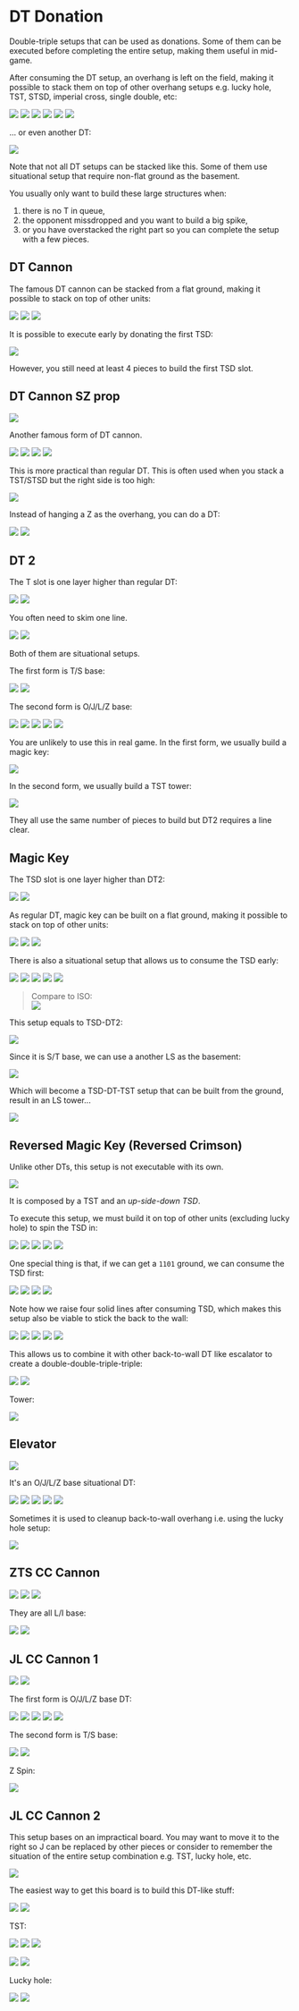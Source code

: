 DT Donation
============

Double-triple setups that can be used as donations. Some of them can be executed before completing the entire setup, making them useful in mid-game.

After consuming the DT setup, an overhang is left on the field, making it possible to stack them on top of other overhang setups e.g. lucky hole, TST, STSD, imperial cross, single double, etc:

[![](https://fumen-svg-server--eight041.repl.co/?data=v115%40XgBtIeBtEehiA8AeH8JeAgH)](https://harddrop.com/fumen/?v115@XgBtIeBtEehiA8AeH8JeAgH)
[![](https://fumen-svg-server--eight041.repl.co/?data=v115%40DgBtIeBtEehiB8AeH8BeI8AeG8JeAgH)](https://harddrop.com/fumen/?v115@DgBtIeBtEehiB8AeH8BeI8AeG8JeAgH)
[![](https://fumen-svg-server--eight041.repl.co/?data=v115%40DgBtIeBtEehiB8AeH8BeH8BeG8JeAgH)](https://harddrop.com/fumen/?v115@DgBtIeBtEehiB8AeH8BeH8BeG8JeAgH)
[![](https://fumen-svg-server--eight041.repl.co/?data=v115%40DgBtIeBtEehiB8AeH8CeH8AeG8JeAgH)](https://harddrop.com/fumen/?v115@DgBtIeBtEehiB8AeH8CeH8AeG8JeAgH)
[![](https://fumen-svg-server--eight041.repl.co/?data=v115%40DgBtIeBtEehiB8AeH8CeG8BeG8JeAgH)](https://harddrop.com/fumen/?v115@DgBtIeBtEehiB8AeH8CeG8BeG8JeAgH)
[![](https://fumen-svg-server--eight041.repl.co/?data=v115%40DgBtIeBtEehiA8BeH8CeH8AeG8JeAgH)](https://harddrop.com/fumen/?v115@DgBtIeBtEehiA8BeH8CeH8AeG8JeAgH)

... or even another DT:

[![](https://fumen-svg-server--eight041.repl.co/?data=v115%40vfBtIeBtEehiB8AeH8BeH8CeH8AeI8AeG8JeAgH)](https://harddrop.com/fumen/?v115@vfBtIeBtEehiB8AeH8BeH8CeH8AeI8AeG8JeAgH)

Note that not all DT setups can be stacked like this. Some of them use situational setup that require non-flat ground as the basement.

You usually only want to build these large structures when:

1. there is no T in queue,
2. the opponent missdropped and you want to build a big spike,
3. or you have overstacked the right part so you can complete the setup with a few pieces.

DT Cannon
----------

The famous DT cannon can be stacked from a flat ground, making it possible to stack on top of other units:

[![](https://fumen-svg-server--eight041.repl.co/?data=v115%40Vgh0Heg0Ieg0IeRpHeRpHeB8AeH8BeI8AeG8JeAgH)](https://harddrop.com/fumen/?v115@Vgh0Heg0Ieg0IeRpHeRpHeB8AeH8BeI8AeG8JeAgH)
[![](https://fumen-svg-server--eight041.repl.co/?data=v115%40Vgh0Ae2hg0Be2hg0Ce1hRpAe2hRpAe2hB8AeH8BeI8%3FAeG8JeAgH)](https://harddrop.com/fumen/?v115@Vgh0Ae2hg0Be2hg0Ce1hRpAe2hRpAe2hB8AeH8BeI8?AeG8JeAgH)
[![](https://fumen-svg-server--eight041.repl.co/?data=v115%40DgBtIeBtEeh0Ae2hg0Be2hg0Ce1hRpAe2hRpAe2hB8%3FAeH8BeI8AeG8JeAgH)](https://harddrop.com/fumen/?v115@DgBtIeBtEeh0Ae2hg0Be2hg0Ce1hRpAe2hRpAe2hB8?AeH8BeI8AeG8JeAgH)

It is possible to execute early by donating the first TSD:

[![](https://fumen-svg-server--eight041.repl.co/?data=v115%405fRpHeRpIeglEewhh0AeglEewhg0BehlDewhg0CeAt%3Fi0Q4whRpAeBtR4g0R4RpAeAtR4CeQ4B8AeH8BeI8AeG8JeA%3FgH)](https://harddrop.com/fumen/?v115@5fRpHeRpIeglEewhh0AeglEewhg0BehlDewhg0CeAt?i0Q4whRpAeBtR4g0R4RpAeAtR4CeQ4B8AeH8BeI8AeG8JeA?gH)

However, you still need at least 4 pieces to build the first TSD slot.

DT Cannon SZ prop
----------------

[![](https://fumen-svg-server--eight041.repl.co/?data=v115%40hghlIeglFeh0AeglF8g0BeBtE8Q4CeBtD8R4AeG8g0%3FQ4AeG8JeAgH)](https://harddrop.com/fumen/?v115@hghlIeglFeh0AeglF8g0BeBtE8Q4CeBtD8R4AeG8g0?Q4AeG8JeAgH)

Another famous form of DT cannon.

[![](https://fumen-svg-server--eight041.repl.co/?data=v115%40AhBtEeQ4CeBtD8R4AeG8AeQ4AeG8JeAgH)](https://harddrop.com/fumen/?v115@AhBtEeQ4CeBtD8R4AeG8AeQ4AeG8JeAgH)
[![](https://fumen-svg-server--eight041.repl.co/?data=v115%40AhBtEeQ4ywBtD8R4wwG8AeQ4AeG8JeAgH)](https://harddrop.com/fumen/?v115@AhBtEeQ4ywBtD8R4wwG8AeQ4AeG8JeAgH)
[![](https://fumen-svg-server--eight041.repl.co/?data=v115%40UhBtFeQ4AeG8JeAgH)](https://harddrop.com/fumen/?v115@UhBtFeQ4AeG8JeAgH)
[![](https://fumen-svg-server--eight041.repl.co/?data=v115%401ghlIeglFeh0AeglF8g0BeBtE8g0Q4AeG8JeAgH)](https://harddrop.com/fumen/?v115@1ghlIeglFeh0AeglF8g0BeBtE8g0Q4AeG8JeAgH)

This is more practical than regular DT. This is often used when you stack a TST/STSD but the right side is too high:

[![](https://fumen-svg-server--eight041.repl.co/?data=v115%402gG8CeI8AeH8BeH8whAeG8JeAgH)](https://harddrop.com/fumen/?v115@2gG8CeI8AeH8BeH8whAeG8JeAgH)

Instead of hanging a Z as the overhang, you can do a DT:

[![](https://fumen-svg-server--eight041.repl.co/?data=v115%40igAtHeBtHeAtG8CeI8AeH8BeH8whAeG8JeAgH)](https://harddrop.com/fumen/?v115@igAtHeBtHeAtG8CeI8AeH8BeH8whAeG8JeAgH)
[![](https://fumen-svg-server--eight041.repl.co/?data=v115%40igBtEeQ4CeBtDeR4AeG8AeQ4AeI8AeH8BeH8whAeG8%3FJeAgH)](https://harddrop.com/fumen/?v115@igBtEeQ4CeBtDeR4AeG8AeQ4AeI8AeH8BeH8whAeG8?JeAgH)

DT 2
-----

The T slot is one layer higher than regular DT:

[![](https://fumen-svg-server--eight041.repl.co/?data=v115%40zgB8AeH8BeG8AtCeHtAeGtB8AeG8JeAgH)](https://harddrop.com/fumen/?v115@zgB8AeH8BeG8AtCeHtAeGtB8AeG8JeAgH)
[![](https://fumen-svg-server--eight041.repl.co/?data=v115%40zgB8AeG8AtCeHtAeGtA8BeI8AeG8JeAgH)](https://harddrop.com/fumen/?v115@zgB8AeG8AtCeHtAeGtA8BeI8AeG8JeAgH)

You often need to skim one line.

[![](https://fumen-svg-server--eight041.repl.co/?data=v115%40XgBtIeBtEeBtAeG8glBtG8glCeF8hlAeH8BeI8AeG8%3FJeAgH)](https://harddrop.com/fumen/?v115@XgBtIeBtEeBtAeG8glBtG8glCeF8hlAeH8BeI8AeG8?JeAgH)
[![](https://fumen-svg-server--eight041.repl.co/?data=v115%40XgBtIeBtEeh0AeG8g0CeF8g0AtH8BtAeG8AtBeI8Ae%3FG8JeAgH)](https://harddrop.com/fumen/?v115@XgBtIeBtEeh0AeG8g0CeF8g0AtH8BtAeG8AtBeI8Ae?G8JeAgH)

Both of them are situational setups.

The first form is T/S base:

[![](https://fumen-svg-server--eight041.repl.co/?data=v115%40NgBtIeBtEeBtAeG8glBtG8glCeF8hlAeG8wwBeG8xw%3FAeG8wwAeH8JeAgH)](https://harddrop.com/fumen/?v115@NgBtIeBtEeBtAeG8glBtG8glCeF8hlAeG8wwBeG8xw?AeG8wwAeH8JeAgH)
[![](https://fumen-svg-server--eight041.repl.co/?data=v115%405fBtIeBtEeBtAeG8glBtG8glCeF8hlAeG8Q4BeG8R4%3FAeH8Q4AeH8BeI8AeG8JeAgH)](https://harddrop.com/fumen/?v115@5fBtIeBtEeBtAeG8glBtG8glCeF8hlAeG8Q4BeG8R4?AeH8Q4AeH8BeI8AeG8JeAgH)

The second form is O/J/L/Z base:

[![](https://fumen-svg-server--eight041.repl.co/?data=v115%405fBtIeBtEeh0AeG8g0CeF8g0AtH8BtAeG8AtBeG8Rp%3FAeG8RpAeH8BeI8AeG8JeAgH)](https://harddrop.com/fumen/?v115@5fBtIeBtEeh0AeG8g0CeF8g0AtH8BtAeG8AtBeG8Rp?AeG8RpAeH8BeI8AeG8JeAgH)
[![](https://fumen-svg-server--eight041.repl.co/?data=v115%40DgBtIeBtEeh0AeG8g0CeF8g0AtH8BtAeG8AtBeG8h0%3FAeG8g0AeH8g0AeH8JeAgH)](https://harddrop.com/fumen/?v115@DgBtIeBtEeh0AeG8g0CeF8g0AtH8BtAeG8AtBeG8h0?AeG8g0AeH8g0AeH8JeAgH)
[![](https://fumen-svg-server--eight041.repl.co/?data=v115%405fBtIeBtEeh0AeG8g0CeF8g0AtH8BtAeG8AtBeG8h0%3FAeG8g0BeG8g0CeH8AeG8JeAgH)](https://harddrop.com/fumen/?v115@5fBtIeBtEeh0AeG8g0CeF8g0AtH8BtAeG8AtBeG8h0?AeG8g0BeG8g0CeH8AeG8JeAgH)
[![](https://fumen-svg-server--eight041.repl.co/?data=v115%40DgBtIeBtEeh0AeG8g0CeF8g0AtH8BtAeG8AtBeG8hl%3FAeG8AeglH8AeglH8JeAgH)](https://harddrop.com/fumen/?v115@DgBtIeBtEeh0AeG8g0CeF8g0AtH8BtAeG8AtBeG8hl?AeG8AeglH8AeglH8JeAgH)
[![](https://fumen-svg-server--eight041.repl.co/?data=v115%40NgBtIeBtEeh0AeG8g0CeF8g0AtH8BtAeG8AtBeG8Bt%3FAeG8AeBtG8JeAgH)](https://harddrop.com/fumen/?v115@NgBtIeBtEeh0AeG8g0CeF8g0AtH8BtAeG8AtBeG8Bt?AeG8AeBtG8JeAgH)

You are unlikely to use this in real game. In the first form, we usually build a magic key:

[![](https://fumen-svg-server--eight041.repl.co/?data=v115%40YgBtEeQ4CeBtDeR4AeG8glQ4AeG8glCeF8hlAeH8Be%3FI8AeG8JeAgH)](https://harddrop.com/fumen/?v115@YgBtEeQ4CeBtDeR4AeG8glQ4AeG8glCeF8hlAeH8Be?I8AeG8JeAgH)

In the second form, we usually build a TST tower:

[![](https://fumen-svg-server--eight041.repl.co/?data=v115%40XgBtIeBtEeh0AeG8g0BeG8g0AtAeG8BtAeG8AtBeI8%3FAeG8JeAgH)](https://harddrop.com/fumen/?v115@XgBtIeBtEeh0AeG8g0BeG8g0AtAeG8BtAeG8AtBeI8?AeG8JeAgH)

They all use the same number of pieces to build but DT2 requires a line clear.

Magic Key
---------

The TSD slot is one layer higher than DT2:

[![](https://fumen-svg-server--eight041.repl.co/?data=v115%40zgB8AeG8AtCeHtAeGtA8BeI8AeG8JeAgH)]()
[![](https://fumen-svg-server--eight041.repl.co/?data=v115%40zgAtCeHtAeGtB8AeH8BeI8AeG8JeAgH)](https://harddrop.com/fumen/?v115@zgAtCeHtAeGtB8AeH8BeI8AeG8JeAgH)

As regular DT, magic key can be built on a flat ground, making it possible to stack on top of other units:

[![](https://fumen-svg-server--eight041.repl.co/?data=v115%40VgQ4IeR4HeglQ4HeglIehlHeB8AeH8BeI8AeG8JeAg%3FH)](https://harddrop.com/fumen/?v115@VgQ4IeR4HeglQ4HeglIehlHeB8AeH8BeI8AeG8JeAg?H)
[![](https://fumen-svg-server--eight041.repl.co/?data=v115%40VgQ4IeR4Ae2hglQ4Ae2hglBe2hhlAe2hB8AeH8BeI8%3FAeG8JeAgH)](https://harddrop.com/fumen/?v115@VgQ4IeR4Ae2hglQ4Ae2hglBe2hhlAe2hB8AeH8BeI8?AeG8JeAgH)
[![](https://fumen-svg-server--eight041.repl.co/?data=v115%40OgBtEeQ4CeBtDeR4Ae2hglQ4Ae2hglBe2hhlAe2hB8%3FAeH8BeI8AeG8JeAgH)](https://harddrop.com/fumen/?v115@OgBtEeQ4CeBtDeR4Ae2hglQ4Ae2hglBe2hhlAe2hB8?AeH8BeI8AeG8JeAgH)

There is also a situational setup that allows us to consume the TSD early:

[![](https://fumen-svg-server--eight041.repl.co/?data=v115%40RhA8BeI8AeG8JeAgH)](https://harddrop.com/fumen/?v115@RhA8BeI8AeG8JeAgH)
[![](https://fumen-svg-server--eight041.repl.co/?data=v115%40fgQ4IeR4HeglQ4HeglCe1hhlAe2hA8BeI8AeG8JeAg%3FH)](https://harddrop.com/fumen/?v115@fgQ4IeR4HeglQ4HeglCe1hhlAe2hA8BeI8AeG8JeAg?H)
[![](https://fumen-svg-server--eight041.repl.co/?data=v115%40fgQ4IeR4HeglQ4Heglyw1hhlww2hA8BeI8AeG8JeAg%3FH)](https://harddrop.com/fumen/?v115@fgQ4IeR4HeglQ4Heglyw1hhlww2hA8BeI8AeG8JeAg?H)
[![](https://fumen-svg-server--eight041.repl.co/?data=v115%40zgQ4IeR4HeglQ4HeA8BeI8AeG8JeAgH)](https://harddrop.com/fumen/?v115@zgQ4IeR4HeglQ4HeA8BeI8AeG8JeAgH)
[![](https://fumen-svg-server--eight041.repl.co/?data=v115%40sg2hQ4Ce1hR4Ae2hglQ4Ae2hA8BeI8AeG8JeAgH)](https://harddrop.com/fumen/?v115@sg2hQ4Ce1hR4Ae2hglQ4Ae2hA8BeI8AeG8JeAgH)

> Compare to ISO:  
> [![](https://fumen-svg-server--eight041.repl.co/?delay=1500&data=v115%40fgQ4IeR4HeglQ4HeglIehlHeA8BeI8AeG8JeAgHfgw%3FDAeQ4GexSR4GewSAtQ43eAAA)](https://harddrop.com/fumen/?v115@fgQ4IeR4HeglQ4HeglIehlHeA8BeI8AeG8JeAgHfgw?DAeQ4GexSR4GewSAtQ43eAAA)

This setup equals to TSD-DT2:

[![](https://fumen-svg-server--eight041.repl.co/?data=v115%40YgxhEeQ4Ce1hR4Ae2hglQ4Ae2hglCe1hhlAe2hA8Be%3FI8AeG8JeAgH)](https://harddrop.com/fumen/?v115@YgxhEeQ4Ce1hR4Ae2hglQ4Ae2hglCe1hhlAe2hA8Be?I8AeG8JeAgH)

Since it is S/T base, we can use a another LS as the basement:

[![](https://fumen-svg-server--eight041.repl.co/?data=v115%406fxhEeQ4Ce1hR4Ae2hglQ4Ae2hglCe1hhlAe2hA8Be%3FI8AeI8AeH8BeI8AeG8JeAgH)](https://harddrop.com/fumen/?v115@6fxhEeQ4Ce1hR4Ae2hglQ4Ae2hglCe1hhlAe2hA8Be?I8AeI8AeH8BeI8AeG8JeAgH)

Which will become a TSD-DT-TST setup that can be built from the ground, result in an LS tower...

[![](https://fumen-svg-server--eight041.repl.co/?data=v115%40deQ4CeF8R4AeG8glQ4AeG8glCeF8hlAeG8Q4BeG8R4%3FAeG8glQ4AeG8glCeF8hlAeG8Q4BeG8R4AeG8glQ4AeG8glC%3FeF8hlAeG8Q4BeG8R4AeG8glQ4AeG8glBeG8hlAeG8JeAgH)](https://harddrop.com/fumen/?v115@deQ4CeF8R4AeG8glQ4AeG8glCeF8hlAeG8Q4BeG8R4?AeG8glQ4AeG8glCeF8hlAeG8Q4BeG8R4AeG8glQ4AeG8glC?eF8hlAeG8Q4BeG8R4AeG8glQ4AeG8glBeG8hlAeG8JeAgH)

Reversed Magic Key (Reversed Crimson)
-------------------------------------

Unlike other DTs, this setup is not executable with its own.

[![](https://fumen-svg-server--eight041.repl.co/?data=v115%40zgh0AeG8g0BeG8g0AtAeG8BtAeG8AtCeF8JeAgH)](https://harddrop.com/fumen/?v115@zgh0AeG8g0BeG8g0AtAeG8BtAeG8AtCeF8JeAgH)

It is composed by a TST and an *up-side-down TSD*.

To execute this setup, we must build it on top of other units (excluding lucky hole) to spin the TSD in:

[![](https://fumen-svg-server--eight041.repl.co/?data=v115%40Vgh0Ae2hg0Be2hg0AtAe2hBtAe2hAtCe1hB8AeH8Be%3FI8AeG8JeAgH)](https://harddrop.com/fumen/?v115@Vgh0Ae2hg0Be2hg0AtAe2hBtAe2hAtCe1hB8AeH8Be?I8AeG8JeAgH)
[![](https://fumen-svg-server--eight041.repl.co/?data=v115%40Vgh0Ae2hg0Be2hg0AtAe2hBtAe2hAtCe1hB8AeH8Be%3FH8BeG8JeAgH)](https://harddrop.com/fumen/?v115@Vgh0Ae2hg0Be2hg0AtAe2hBtAe2hAtCe1hB8AeH8Be?H8BeG8JeAgH)
[![](https://fumen-svg-server--eight041.repl.co/?data=v115%40Vgh0Ae2hg0Be2hg0AtAe2hBtAe2hAtCe1hB8AeH8Ce%3FH8AeG8JeAgH)](https://harddrop.com/fumen/?v115@Vgh0Ae2hg0Be2hg0AtAe2hBtAe2hAtCe1hB8AeH8Ce?H8AeG8JeAgH)
[![](https://fumen-svg-server--eight041.repl.co/?data=v115%40Vgh0Ae2hg0Be2hg0AtAe2hBtAe2hAtCe1hB8AeH8Ce%3FG8BeG8JeAgH)](https://harddrop.com/fumen/?v115@Vgh0Ae2hg0Be2hg0AtAe2hBtAe2hAtCe1hB8AeH8Ce?G8BeG8JeAgH)
[![](https://fumen-svg-server--eight041.repl.co/?data=v115%40Vgh0Ae2hg0Be2hg0AtAe2hBtAe2hAtCe1hA8BeH8Ce%3FH8AeG8JeAgH)](https://harddrop.com/fumen/?v115@Vgh0Ae2hg0Be2hg0AtAe2hBtAe2hAtCe1hA8BeH8Ce?H8AeG8JeAgH)

One special thing is that, if we can get a `1101` ground, we can consume the TSD first:

[![](https://fumen-svg-server--eight041.repl.co/?data=v115%40qgAtHeBtHeAtCe1hB8AeH8BeI8AeG8JeAgH)](https://harddrop.com/fumen/?v115@qgAtHeBtHeAtCe1hB8AeH8BeI8AeG8JeAgH)
[![](https://fumen-svg-server--eight041.repl.co/?data=v115%40qgAtHeBtHeAtyw1hB8wwH8BeI8AeG8JeAgH)](https://harddrop.com/fumen/?v115@qgAtHeBtHeAtyw1hB8wwH8BeI8AeG8JeAgH)
[![](https://fumen-svg-server--eight041.repl.co/?data=v115%40%2BgAtHeBtHeA8BeI8AeG8JeAgH)](https://harddrop.com/fumen/?v115@+gAtHeBtHeA8BeI8AeG8JeAgH)
[![](https://fumen-svg-server--eight041.repl.co/?data=v115%40pgh0Ae2hg0Be2hg0AtAe2hBtAe2hA8BeI8AeG8JeAg%3FH)](https://harddrop.com/fumen/?v115@pgh0Ae2hg0Be2hg0AtAe2hBtAe2hA8BeI8AeG8JeAg?H)

Note how we raise four solid lines after consuming TSD, which makes this setup also be viable to stick the back to the wall:

[![](https://fumen-svg-server--eight041.repl.co/?data=v115%40HhA8AeI8BeH8AeH8JeAgH)](https://harddrop.com/fumen/?v115@HhA8AeI8BeH8AeH8JeAgH)
[![](https://fumen-svg-server--eight041.repl.co/?data=v115%40rgQ4IeR4IeQ4G8AeI8BeH8AeH8JeAgH)](https://harddrop.com/fumen/?v115@rgQ4IeR4IeQ4G8AeI8BeH8AeH8JeAgH)
[![](https://fumen-svg-server--eight041.repl.co/?data=v115%40rgQ4IeR4FeywQ4G8wwI8BeH8AeH8JeAgH)](https://harddrop.com/fumen/?v115@rgQ4IeR4FeywQ4G8wwI8BeH8AeH8JeAgH)
[![](https://fumen-svg-server--eight041.repl.co/?data=v115%40%2FgQ4IeR4FeA8BeH8AeH8JeAgH)](https://harddrop.com/fumen/?v115@/gQ4IeR4FeA8BeH8AeH8JeAgH)
[![](https://fumen-svg-server--eight041.repl.co/?data=v115%40pgwhAehlFewhBeglFewhAeQ4glFewhAeR4FeA8BeH8%3FAeH8JeAgH)](https://harddrop.com/fumen/?v115@pgwhAehlFewhBeglFewhAeQ4glFewhAeR4FeA8BeH8?AeH8JeAgH)

This allows us to combine it with other back-to-wall DT like escalator to create a double-double-triple-triple:

[![](https://fumen-svg-server--eight041.repl.co/?data=v115%40zgA8AeR4FeA8R4CeE8i0AeF8Beg0G8AeH8JeAgH)](https://harddrop.com/fumen/?v115@zgA8AeR4FeA8R4CeE8i0AeF8Beg0G8AeH8JeAgH)
[![](https://fumen-svg-server--eight041.repl.co/?data=v115%40DghlIeglHeQ4glHeR4IeQ4FeA8AeR4FeA8R4CeE8i0%3FAeF8Beg0G8AeH8JeAgH)](https://harddrop.com/fumen/?v115@DghlIeglHeQ4glHeR4IeQ4FeA8AeR4FeA8R4CeE8i0?AeF8Beg0G8AeH8JeAgH)

Tower:

[![](https://fumen-svg-server--eight041.repl.co/?data=v115%40feB8IeA8Feh0AeG8g0BeG8g0AtAeG8BtAeG8AtCeF8%3Fh0AeG8g0BeG8g0AtAeG8BtAeG8AtCeF8h0AeG8g0BeG8g0A%3FtAeG8BtAeG8AtCeH8AeH8BeI8AeG8JeAgH)](https://harddrop.com/fumen/?v115@feB8IeA8Feh0AeG8g0BeG8g0AtAeG8BtAeG8AtCeF8?h0AeG8g0BeG8g0AtAeG8BtAeG8AtCeF8h0AeG8g0BeG8g0A?tAeG8BtAeG8AtCeH8AeH8BeI8AeG8JeAgH)


Elevator
--------

[![](https://fumen-svg-server--eight041.repl.co/?data=v115%40zgRpBeF8RpCeE8ilAeF8glBeI8AeG8JeAgH)](https://harddrop.com/fumen/?v115@zgRpBeF8RpCeE8ilAeF8glBeI8AeG8JeAgH)

It's an O/J/L/Z base situational DT:

[![](https://fumen-svg-server--eight041.repl.co/?data=v115%40VgRpBe1hRpCe0hilAe1hglBe2hRpAe2hRpAeH8BeI8%3FAeG8JeAgH)](https://harddrop.com/fumen/?v115@VgRpBe1hRpCe0hilAe1hglBe2hRpAe2hRpAeH8BeI8?AeG8JeAgH)
[![](https://fumen-svg-server--eight041.repl.co/?data=v115%40fgRpBe1hRpCe0hilAe1hglBe2hh0Ae2hg0AeH8g0Ae%3FH8JeAgH)](https://harddrop.com/fumen/?v115@fgRpBe1hRpCe0hilAe1hglBe2hh0Ae2hg0AeH8g0Ae?H8JeAgH)
[![](https://fumen-svg-server--eight041.repl.co/?data=v115%40VgRpBe1hRpCe0hilAe1hglBe2hh0Ae2hg0BeG8g0Ce%3FH8AeG8JeAgH)](https://harddrop.com/fumen/?v115@VgRpBe1hRpCe0hilAe1hglBe2hh0Ae2hg0BeG8g0Ce?H8AeG8JeAgH)
[![](https://fumen-svg-server--eight041.repl.co/?data=v115%40fgRpBe1hRpCe0hilAe1hglBe2hhlAe2hAeglH8Aegl%3FH8JeAgH)](https://harddrop.com/fumen/?v115@fgRpBe1hRpCe0hilAe1hglBe2hhlAe2hAeglH8Aegl?H8JeAgH)
[![](https://fumen-svg-server--eight041.repl.co/?data=v115%40pgRpBe1hRpCe0hilAe1hglBe2hBtAe2hAeBtG8JeAg%3FH)](https://harddrop.com/fumen/?v115@pgRpBe1hRpCe0hilAe1hglBe2hBtAe2hAeBtG8JeAg?H)

Sometimes it is used to cleanup back-to-wall overhang i.e. using the lucky hole setup:

[![](https://fumen-svg-server--eight041.repl.co/?data=v115%40pgRpBe1hRpCe0hilAe1hglBeg01hB8Aeg01hA8Aeh0%3FF8JeAgH)](https://harddrop.com/fumen/?v115@pgRpBe1hRpCe0hilAe1hglBeg01hB8Aeg01hA8Aeh0?F8JeAgH)

ZTS CC Cannon
------------

[![](https://fumen-svg-server--eight041.repl.co/?data=v115%40jgB8IeA8Deh0CeE8g0DeE8g0AeBtAeF8BeBtF8Aezh%3FD8JeAgH)](https://harddrop.com/fumen/?v115@jgB8IeA8Deh0CeE8g0DeE8g0AeBtAeF8BeBtF8Aezh?D8JeAgH)
[![](https://fumen-svg-server--eight041.repl.co/?data=v115%40jgB8IeA8Deh0CeE8g0DeE8g0AeywF8BewwAeF8AeH8%3FJeAgH)](https://harddrop.com/fumen/?v115@jgB8IeA8Deh0CeE8g0DeE8g0AeywF8BewwAeF8AeH8?JeAgH)
[![](https://fumen-svg-server--eight041.repl.co/?data=v115%40jgB8IeA8Deh0CeE8g0DeE8g0AezhE8BeR4F8AeR4Ae%3FE8JeAgH)](https://harddrop.com/fumen/?v115@jgB8IeA8Deh0CeE8g0DeE8g0AezhE8BeR4F8AeR4Ae?E8JeAgH)

They are all L/I base:

[![](https://fumen-svg-server--eight041.repl.co/?data=v115%40FgB8IeA8Deh0CeE8g0DeE8g0AeBtAeE8glBeBtE8gl%3FAezhD8hlAeH8BeI8AeG8JeAgH)](https://harddrop.com/fumen/?v115@FgB8IeA8Deh0CeE8g0DeE8g0AeBtAeE8glBeBtE8gl?AezhD8hlAeH8BeI8AeG8JeAgH)
[![](https://fumen-svg-server--eight041.repl.co/?data=v115%40FgB8IeA8Deh0CeE8g0DeE8g0AeBtAeE8whBeBtE8wh%3FAezhD8whBeG8whCeH8AeG8JeAgH)](https://harddrop.com/fumen/?v115@FgB8IeA8Deh0CeE8g0DeE8g0AeBtAeE8whBeBtE8wh?AezhD8whBeG8whCeH8AeG8JeAgH)

JL CC Cannon 1
--------------

[![](https://fumen-svg-server--eight041.repl.co/?data=v115%40jgB8IeA8DewhilAeE8whglCeE8whi0AeE8whBeg0H8%3FAeG8JeAgH)](https://harddrop.com/fumen/?v115@jgB8IeA8DewhilAeE8whglCeE8whi0AeE8whBeg0H8?AeG8JeAgH)
[![](https://fumen-svg-server--eight041.repl.co/?data=v115%40jgB8IeA8DezhAeE8RpCeE8RpBtAeF8BeBtG8AeG8Je%3FAgH)](https://harddrop.com/fumen/?v115@jgB8IeA8DezhAeE8RpCeE8RpBtAeF8BeBtG8AeG8Je?AgH)

The first form is O/J/L/Z base DT:

[![](https://fumen-svg-server--eight041.repl.co/?data=v115%40FgB8IeA8DewhilAeE8whglCeE8whi0AeE8whBeg0F8%3FRpAeG8RpAeH8BeI8AeG8JeAgH)](https://harddrop.com/fumen/?v115@FgB8IeA8DewhilAeE8whglCeE8whi0AeE8whBeg0F8?RpAeG8RpAeH8BeI8AeG8JeAgH)
[![](https://fumen-svg-server--eight041.repl.co/?data=v115%40PgB8IeA8DewhilAeE8whglCeE8whi0AeE8whBeg0F8%3Fh0AeG8g0AeH8g0AeH8JeAgH)](https://harddrop.com/fumen/?v115@PgB8IeA8DewhilAeE8whglCeE8whi0AeE8whBeg0F8?h0AeG8g0AeH8g0AeH8JeAgH)
[![](https://fumen-svg-server--eight041.repl.co/?data=v115%40FgB8IeA8DewhilAeE8whglCeE8whi0AeE8whBeg0F8%3Fh0AeG8g0BeG8g0CeH8AeG8JeAgH)](https://harddrop.com/fumen/?v115@FgB8IeA8DewhilAeE8whglCeE8whi0AeE8whBeg0F8?h0AeG8g0BeG8g0CeH8AeG8JeAgH)
[![](https://fumen-svg-server--eight041.repl.co/?data=v115%40PgB8IeA8DewhilAeE8whglCeE8whi0AeE8whBeg0F8%3FhlAeG8AeglH8AeglH8JeAgH)](https://harddrop.com/fumen/?v115@PgB8IeA8DewhilAeE8whglCeE8whi0AeE8whBeg0F8?hlAeG8AeglH8AeglH8JeAgH)
[![](https://fumen-svg-server--eight041.repl.co/?data=v115%40ZgB8IeA8DewhilAeE8whglCeE8whi0AeE8whBeg0F8%3FBtAeG8AeBtG8JeAgH)](https://harddrop.com/fumen/?v115@ZgB8IeA8DewhilAeE8whglCeE8whi0AeE8whBeg0F8?BtAeG8AeBtG8JeAgH)

The second form is T/S base:

[![](https://fumen-svg-server--eight041.repl.co/?data=v115%40ZgB8IeA8DezhAeE8RpCeE8RpBtAeE8wwBeBtE8xwAe%3FG8wwAeH8JeAgH)](https://harddrop.com/fumen/?v115@ZgB8IeA8DezhAeE8RpCeE8RpBtAeE8wwBeBtE8xwAe?G8wwAeH8JeAgH)
[![](https://fumen-svg-server--eight041.repl.co/?data=v115%40FgB8IeA8DezhAeE8RpCeE8RpBtAeE8Q4BeBtE8R4Ae%3FG8glQ4AeG8glBeG8hlAeG8JeAgH)](https://harddrop.com/fumen/?v115@FgB8IeA8DezhAeE8RpCeE8RpBtAeE8Q4BeBtE8R4Ae?G8glQ4AeG8glBeG8hlAeG8JeAgH)

Z Spin:

[![](https://fumen-svg-server--eight041.repl.co/?data=v115%40jgB8IeA8DezhAeE8RpCeE8RpCeF8DeG8AeG8JeAgHv%3FhDkRf8gfkgfklB)](https://harddrop.com/fumen/?v115@jgB8IeA8DezhAeE8RpCeE8RpCeF8DeG8AeG8JeAgHv?hDkRf8gfkgfklB)

JL CC Cannon 2
--------------

This setup bases on an impractical board. You may want to move it to the right so J can be replaced by other pieces or consider to remember the situation of the entire setup combination e.g. TST, lucky hole, etc.

[![](https://fumen-svg-server--eight041.repl.co/?data=v115%40zgh0BeF8g0DeE8g0ilAeF8glCeI8AeE8JeAgH)](https://harddrop.com/fumen/?v115@zgh0BeF8g0DeE8g0ilAeF8glCeI8AeE8JeAgH)

The easiest way to get this board is to build this DT-like stuff:

[![](https://fumen-svg-server--eight041.repl.co/?data=v115%40fgh0BeF8g0DeE8g0ilAeE8whglCeE8whBtCeD8whCt%3FAeE8whCtAeE8JeAgH)](https://harddrop.com/fumen/?v115@fgh0BeF8g0DeE8g0ilAeE8whglCeE8whBtCeD8whCt?AeE8whCtAeE8JeAgH)
[![](https://fumen-svg-server--eight041.repl.co/?data=v115%40fgh0BeF8g0DeE8g0ilAeE8hlCeE8glBtCeD8hlBtAe%3FE8zhAeE8JeAgH)](https://harddrop.com/fumen/?v115@fgh0BeF8g0DeE8g0ilAeE8hlCeE8glBtCeD8hlBtAe?E8zhAeE8JeAgH)

TST:

[![](https://fumen-svg-server--eight041.repl.co/?data=v115%40ZgF8EeE8EeE8EeE8EeF8DeF8BeI8AeG8JeAgH)](https://harddrop.com/fumen/?v115@ZgF8EeE8EeE8EeE8EeF8DeF8BeI8AeG8JeAgH)
[![](https://fumen-svg-server--eight041.repl.co/?data=v115%40Vgh0BeF8g0DeE8g0ilAeE8Q4glCeE8R4BtAeF8Q4Ae%3FBtF8BeI8AeG8JeAgH)](https://harddrop.com/fumen/?v115@Vgh0BeF8g0DeE8g0ilAeE8Q4glCeE8R4BtAeF8Q4Ae?BtF8BeI8AeG8JeAgH)
[![](https://fumen-svg-server--eight041.repl.co/?data=v115%40ZgF8EeE8AeilAeE8Q4glCeE8R4CeF8Q4CeF8BeI8Ae%3FG8JeAgHvhE0Mf8bfkbfkgBOQB)](https://harddrop.com/fumen/?v115@ZgF8EeE8AeilAeE8Q4glCeE8R4CeF8Q4CeF8BeI8Ae?G8JeAgHvhE0Mf8bfkbfkgBOQB)

[![](https://fumen-svg-server--eight041.repl.co/?data=v115%40ZgF8EeE8EeE8EeE8EeE8CeG8CeI8AeG8JeAgH)](https://harddrop.com/fumen/?v115@ZgF8EeE8EeE8EeE8EeE8CeG8CeI8AeG8JeAgH)
[![](https://fumen-svg-server--eight041.repl.co/?data=v115%40Vgh0BeF8g0DeE8g0ilAeE8whglCeE8whilAeE8whgl%3FAeG8whBeI8AeG8JeAgH)](https://harddrop.com/fumen/?v115@Vgh0BeF8g0DeE8g0ilAeE8whglCeE8whilAeE8whgl?AeG8whBeI8AeG8JeAgH)

Lucky hole:

[![](https://fumen-svg-server--eight041.repl.co/?data=v115%40tgF8EeE8EeF8DeF8DeF8AeA8AeF8JeAgH)](https://harddrop.com/fumen/?v115@tgF8EeE8EeF8DeF8DeF8AeA8AeF8JeAgH)
[![](https://fumen-svg-server--eight041.repl.co/?data=v115%40pgh0BeF8g0DeE8g0ilAeF8glCeF8i0AeF8AeA8g0F8%3FJeAgH)](https://harddrop.com/fumen/?v115@pgh0BeF8g0DeE8g0ilAeF8glCeF8i0AeF8AeA8g0F8?JeAgH)
